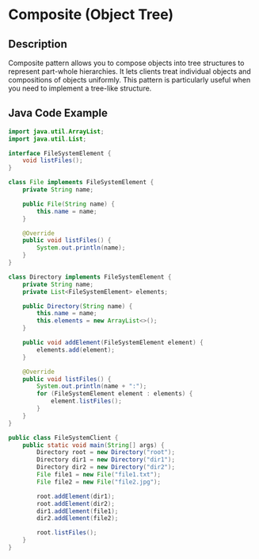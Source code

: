# Composite (Object Tree)

## Description

Composite pattern allows you to compose objects into tree structures to represent part-whole hierarchies. It lets clients treat individual objects and compositions of objects uniformly. This pattern is particularly useful when you need to implement a tree-like structure.

## Java Code Example

```java
import java.util.ArrayList;
import java.util.List;

interface FileSystemElement {
    void listFiles();
}

class File implements FileSystemElement {
    private String name;

    public File(String name) {
        this.name = name;
    }

    @Override
    public void listFiles() {
        System.out.println(name);
    }
}

class Directory implements FileSystemElement {
    private String name;
    private List<FileSystemElement> elements;

    public Directory(String name) {
        this.name = name;
        this.elements = new ArrayList<>();
    }

    public void addElement(FileSystemElement element) {
        elements.add(element);
    }

    @Override
    public void listFiles() {
        System.out.println(name + ":");
        for (FileSystemElement element : elements) {
            element.listFiles();
        }
    }
}

public class FileSystemClient {
    public static void main(String[] args) {
        Directory root = new Directory("root");
        Directory dir1 = new Directory("dir1");
        Directory dir2 = new Directory("dir2");
        File file1 = new File("file1.txt");
        File file2 = new File("file2.jpg");

        root.addElement(dir1);
        root.addElement(dir2);
        dir1.addElement(file1);
        dir2.addElement(file2);

        root.listFiles();
    }
}
```
